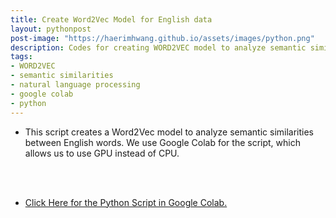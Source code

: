 ```yaml
---
title: Create Word2Vec Model for English data
layout: pythonpost
post-image: "https://haerimhwang.github.io/assets/images/python.png"
description: Codes for creating WORD2VEC model to analyze semantic similarities between English words
tags:
- WORD2VEC 
- semantic similarities
- natural language processing
- google colab
- python
---
```


* This script creates a Word2Vec model to analyze semantic similarities between English words. We use Google Colab for the script, which allows us to use GPU instead of CPU.
<br>
<br>

* [Click Here for the Python Script in Google Colab.](https://colab.research.google.com/drive/1cHaTykJf9-DqBaoDdNRnUG2cs5lx15Tf?usp=sharing)
<br>
<br>
    
